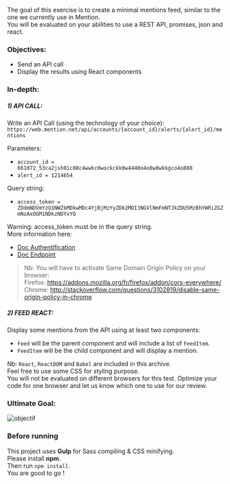 The goal of this exercise is to create a minimal mentions feed, similar to the one we currently use in Mention.  
You will be evaluated on your abilities to use a REST API, promises, json and react.

### Objectives:
 * Send an API call 
 * Display the results using React components

### In-depth:

##### 1) API CALL: 
Write an API Call (using the technology of your choice):  
`https://web.mention.net/api/accounts/{account_id}/alerts/{alert_id}/mentions`

Parameters: 
 * `account_id = 661072_53ca2jsh01c88c4wwkc0wockckk0w4440o4o0w8wkkgco4o888`  
 * `alert_id = 1214654`  
 
Query string:
 * `access_token = ZDdmNDVmYzU1NWZkMDkwMDc4YjBjMzYyZDk2MDI3NGVlNmFmNTJkZDU5MzBhYWRiZGZmNzAxOGM1NDkzNDYxYQ`
 
Warning: access_token must be in the query string.  
More information here:
 * [Doc Authentification](https://dev.mention.com/current/src/index.html#in-the-query-string) 
 * [Doc Endpoint](https://dev.mention.com/current/src/account/alert/mention/GetMentions.html)


> Nb: You will have to activate Same Domain Origin Policy on your browser:  
> Firefox: https://addons.mozilla.org/fr/firefox/addon/cors-everywhere/  
> Chrome: http://stackoverflow.com/questions/3102819/disable-same-origin-policy-in-chrome

##### 2) FEED REACT: 

Display some mentions from the API using at least two components:  

 * `Feed` will be the parent component and will include a list of `FeedItem`.  
 * `FeedItem` will be the child component and will display a mention.

Nb: `React`, `ReactDOM` and `Babel` are included in this archive.  
Feel free to use some CSS for styling purpose.  
You will not be evaluated on different browsers for this test. Optimize your code for one browser and let us know which one to use for our review.

### Ultimate Goal:
![objectif](http://i.imgur.com/GVPappy.jpg)


### Before running
This project uses **Gulp** for Sass compiling & CSS minifying.  
Please install **npm**.  
Then run `npm install`.  
You are good to go !